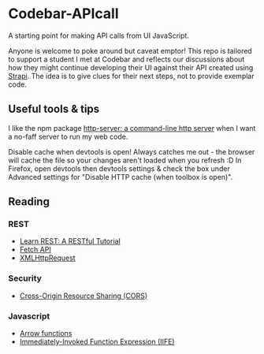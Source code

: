 # Codebar-APIcall

A starting point for making API calls from UI JavaScript.

Anyone is welcome to poke around but caveat emptor! This repo is tailored to support a student I met at Codebar and reflects our discussions about how they might continue developing their UI against their API created using [Strapi](https://strapi.io/). The idea is to give clues for their next steps, not to provide exemplar code.

## Useful tools & tips

I like the npm package [http-server: a command-line http server](https://www.npmjs.com/package/http-server) when I want a no-faff server to run my web code.

Disable cache when devtools is open! Always catches me out - the browser will cache the file so your changes aren't loaded when you refresh :D In Firefox, open devtools then devtools settings & check the box under Advanced settings for "Disable HTTP cache (when toolbox is open)".

## Reading

### REST

* [Learn REST: A RESTful Tutorial](https://www.restapitutorial.com/)
* [Fetch API](https://developer.mozilla.org/en-US/docs/Web/API/Fetch_API)
* [XMLHttpRequest](https://developer.mozilla.org/en-US/docs/Web/API/XMLHttpRequest)

### Security

* [Cross-Origin Resource Sharing (CORS)](https://developer.mozilla.org/en-US/docs/Web/HTTP/CORS)

### Javascript

* [Arrow functions](https://developer.mozilla.org/en-US/docs/Web/JavaScript/Reference/Functions/Arrow_functions)
* [Immediately-Invoked Function Expression (IIFE)](http://benalman.com/news/2010/11/immediately-invoked-function-expression/)
